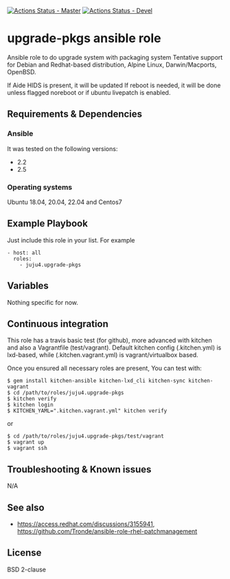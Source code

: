 [![Actions Status - Master](https://github.com/juju4/ansible-upgrade-pkgs/workflows/AnsibleCI/badge.svg)](https://github.com/juju4/ansible-upgrade-pkgs/actions?query=branch%3Amaster)
[![Actions Status - Devel](https://github.com/juju4/ansible-upgrade-pkgs/workflows/AnsibleCI/badge.svg?branch=devel)](https://github.com/juju4/ansible-upgrade-pkgs/actions?query=branch%3Adevel)

# upgrade-pkgs ansible role

Ansible role to do upgrade system with packaging system
Tentative support for Debian and Redhat-based distribution, Alpine Linux, Darwin/Macports, OpenBSD.

If Aide HIDS is present, it will be updated
If reboot is needed, it will be done unless flagged noreboot or if ubuntu livepatch is enabled.

## Requirements & Dependencies

### Ansible
It was tested on the following versions:
 * 2.2
 * 2.5

### Operating systems

Ubuntu 18.04, 20.04, 22.04 and Centos7

## Example Playbook

Just include this role in your list.
For example

```
- host: all
  roles:
    - juju4.upgrade-pkgs
```

## Variables

Nothing specific for now.

## Continuous integration

This role has a travis basic test (for github), more advanced with kitchen and also a Vagrantfile (test/vagrant).
Default kitchen config (.kitchen.yml) is lxd-based, while (.kitchen.vagrant.yml) is vagrant/virtualbox based.

Once you ensured all necessary roles are present, You can test with:
```
$ gem install kitchen-ansible kitchen-lxd_cli kitchen-sync kitchen-vagrant
$ cd /path/to/roles/juju4.upgrade-pkgs
$ kitchen verify
$ kitchen login
$ KITCHEN_YAML=".kitchen.vagrant.yml" kitchen verify
```
or
```
$ cd /path/to/roles/juju4.upgrade-pkgs/test/vagrant
$ vagrant up
$ vagrant ssh
```


## Troubleshooting & Known issues

N/A

## See also

* https://access.redhat.com/discussions/3155941, https://github.com/Tronde/ansible-role-rhel-patchmanagement

## License

BSD 2-clause
